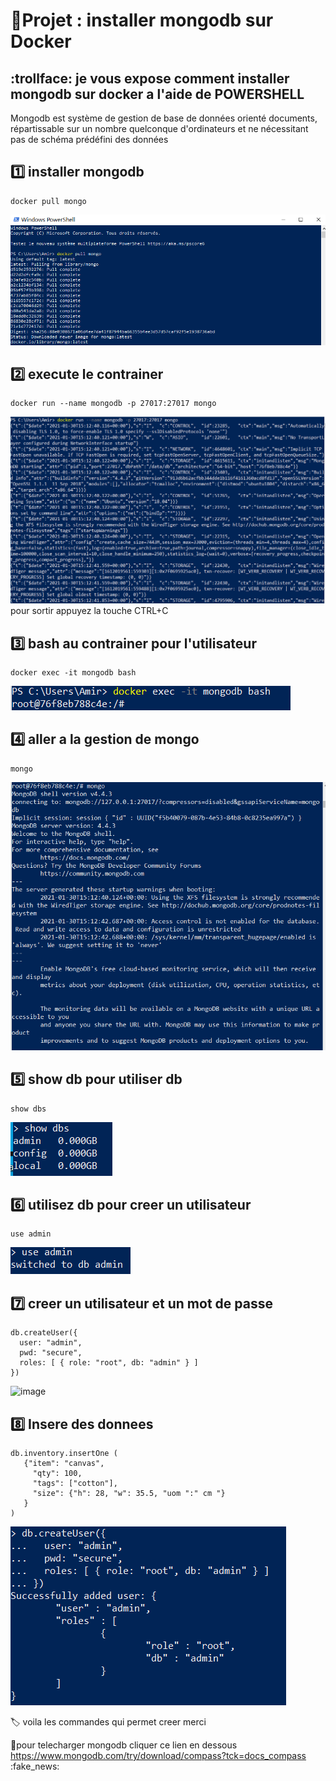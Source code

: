 # :bookmark:Projet : installer mongodb sur Docker 
## :trollface: je vous expose comment installer mongodb sur docker a l'aide de POWERSHELL 

Mongodb est système de gestion de base de données orienté documents, répartissable sur un nombre quelconque d'ordinateurs et ne nécessitant pas de schéma prédéfini des données

1️⃣  installer mongodb
---------------------
```
docker pull mongo
```
![image](images/1.PNG)

2️⃣ execute le contrainer 
------------------------
```
docker run --name mongodb -p 27017:27017 mongo
```
![image](images/2.PNG)
pour sortir appuyez la touche CTRL+C

3️⃣ bash au contrainer pour l'utilisateur 
-----------------------------------------
```
docker exec -it mongodb bash
```
![image](images/3.PNG)

4️⃣ aller a la gestion de mongo 
-------------------------------
```
mongo
```
![image](images/5.PNG)

5️⃣ show db pour utiliser db
----------------------------
```
show dbs
```
![image](images/6.PNG)

6️⃣ utilisez db pour creer un utilisateur
-----------------------------------------
```
use admin 
```
![image](images/7.PNG)

7️⃣ creer un utilisateur et un mot de passe
-------------------------------------------
```
db.createUser({
  user: "admin", 
  pwd: "secure", 
  roles: [ { role: "root", db: "admin" } ]
})
```
![image](images/8.PNG)

8️⃣  Insere des donnees 
-----------------------
```
db.inventory.insertOne ( 
   {"item": "canvas", 
     "qty": 100, 
     "tags": ["cotton"], 
     "size": {"h": 28, "w": 35.5, "uom ":" cm "} 
   } 
)
```
![image](images/9.PNG)

:label: voila les commandes qui permet creer merci 

:link:pour  telecharger mongodb cliquer ce lien en dessous 
https://www.mongodb.com/try/download/compass?tck=docs_compass :fake_news:
